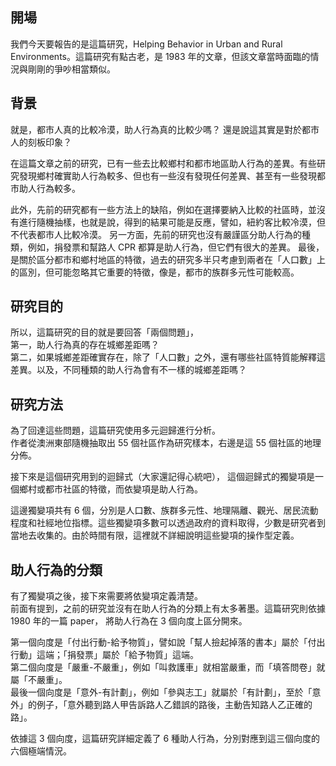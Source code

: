 ## 開場

我們今天要報告的是這篇研究，Helping Behavior in Urban and Rural Environments。這篇研究有點古老，是 1983 年的文章，但該文章當時面臨的情況與剛剛的爭吵相當類似。

## 背景

就是，都市人真的比較冷漠，助人行為真的比較少嗎？
還是說這其實是對於都市人的刻板印象？

在這篇文章之前的研究，已有一些去比較鄉村和都市地區助人行為的差異。有些研究發現鄉村確實助人行為較多、但也有一些沒有發現任何差異、甚至有一些發現都市助人行為較多。

此外，先前的研究都有一些方法上的缺陷，例如在選擇要納入比較的社區時，並沒有進行隨機抽樣，也就是說，得到的結果可能是反應，譬如，紐約客比較冷漠，但不代表都市人比較冷漠。
另一方面，先前的研究也沒有嚴謹區分助人行為的種類，例如，捐發票和幫路人 CPR 都算是助人行為，但它們有很大的差異。
最後，是關於區分都市和鄉村地區的特徵，過去的研究多半只考慮到兩者在「人口數」上的區別，但可能忽略其它重要的特徵，像是，都市的族群多元性可能較高。

## 研究目的

所以，這篇研究的目的就是要回答「兩個問題」，  
第一，助人行為真的存在城鄉差距嗎？  
第二，如果城鄉差距確實存在，除了「人口數」之外，還有哪些社區特質能解釋這差異。以及，不同種類的助人行為會有不一樣的城鄉差距嗎？

## 研究方法

為了回達這些問題，這篇研究使用多元迴歸進行分析。  
作者從澳洲東部隨機抽取出 55 個社區作為研究樣本，右邊是這 55 個社區的地理分佈。

接下來是這個研究用到的迴歸式（大家還記得心統吧），
這個迴歸式的獨變項是一個鄉村或都市社區的特徵，而依變項是助人行為。

這邊獨變項共有 6 個，分別是人口數、族群多元性、地理隔離、觀光、居民流動程度和社經地位指標。這些獨變項多數可以透過政府的資料取得，少數是研究者到當地去收集的。由於時間有限，這裡就不詳細說明這些變項的操作型定義。

## 助人行為的分類

有了獨變項之後，接下來需要將依變項定義清楚。  
前面有提到，之前的研究並沒有在助人行為的分類上有太多著墨。這篇研究則依據 1980 年的一篇 paper， 將助人行為在 3 個向度上區分開來。

第一個向度是「付出行動-給予物質」，譬如說「幫人撿起掉落的書本」屬於「付出行動」這端；「捐發票」屬於「給予物質」這端。  
第二個向度是「嚴重-不嚴重」，例如「叫救護車」就相當嚴重，而「填答問卷」就屬「不嚴重」。  
最後一個向度是「意外-有計劃」，例如「參與志工」就屬於「有計劃」，至於「意外」的例子，「意外聽到路人甲告訴路人乙錯誤的路後，主動告知路人乙正確的路」。

依據這 3 個向度，這篇研究詳細定義了 6 種助人行為，分別對應到這三個向度的六個極端情況。
